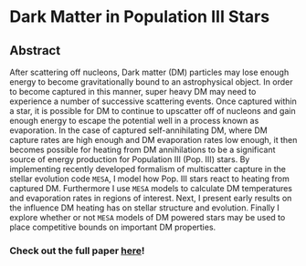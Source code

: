 # Dark Matter in Population III Stars
## Abstract
After scattering off nucleons, Dark matter (DM) particles may lose enough energy to become gravitationally bound to an astrophysical object.
In order to become captured in this manner, super heavy DM may need to experience a number of successive scattering events.
Once captured within a star, it is possible for DM to continue to upscatter off of nucleons and gain enough energy to escape the potential well in a process known as evaporation.
In the case of captured self-annihilating DM, where DM capture rates are high enough and DM evaporation rates low enough, it then becomes possible for heating from DM annihilations to be a significant source of energy production for Population III (Pop. III) stars. 
By implementing recently developed formalism of multiscatter capture in the stellar evolution code `MESA`, I model how Pop. III stars react to heating from captured DM.
Furthermore I use `MESA` models to calculate DM temperatures and evaporation rates in regions of interest.
Next, I present early results on the influence DM heating has on stellar structure and evolution.
Finally I explore whether or not `MESA` models of DM powered stars may be used to place competitive bounds on important DM properties.
### Check out the full paper [here](./paper/ms.pdf)!
